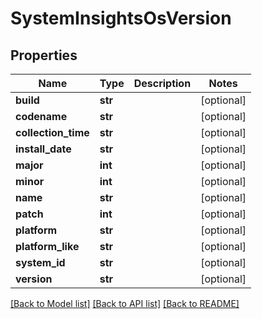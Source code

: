 # SystemInsightsOsVersion

## Properties
Name | Type | Description | Notes
------------ | ------------- | ------------- | -------------
**build** | **str** |  | [optional] 
**codename** | **str** |  | [optional] 
**collection_time** | **str** |  | [optional] 
**install_date** | **str** |  | [optional] 
**major** | **int** |  | [optional] 
**minor** | **int** |  | [optional] 
**name** | **str** |  | [optional] 
**patch** | **int** |  | [optional] 
**platform** | **str** |  | [optional] 
**platform_like** | **str** |  | [optional] 
**system_id** | **str** |  | [optional] 
**version** | **str** |  | [optional] 

[[Back to Model list]](../README.md#documentation-for-models) [[Back to API list]](../README.md#documentation-for-api-endpoints) [[Back to README]](../README.md)


